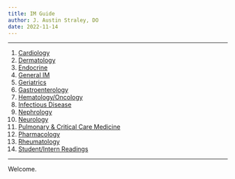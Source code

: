 ```yaml
---
title: IM Guide
author: J. Austin Straley, DO
date: 2022-11-14
---
```


<hr>

1. [Cardiology][1]<br>
2. [Dermatology][2]<br>
3. [Endocrine][3]<br>
4. [General IM][4]<br>
5. [Geriatrics][5]<br>
6. [Gastroenterology][6]<br>
7. [Hematology/Oncology][7]<br>
8. [Infectious Disease][8]<br>
9. [Nephrology][9]<br>
10. [Neurology][10]<br>
11. [Pulmonary & Critical Care Medicine][11]<br>
12. [Pharmacology][12]<br>
13. [Rheumatology][13]<br>
14. [Student/Intern Readings][14]<br>
<hr>

Welcome.

[1]: /im-guide/cards/index.md
[2]: /im-guide/derm/index.md
[3]: /im-guide/endo/index.md
[4]: /im-guide/general/index.md
[5]: /im-guide/geri/index.md
[6]: /im-guide/gi/index.md
[7]: /im-guide/heme-onc/index.md
[8]: /im-guide/id/index.md
[9]: /im-guide/nephro/index.md
[10]: /im-guide/neuro/index.md
[11]: /im-guide/pccm/index.md
[12]: /im-guide/pharm/index.md
[13]: /im-guide/rheum/index.md
[14]: /im-guide/student-intern-readings.md
